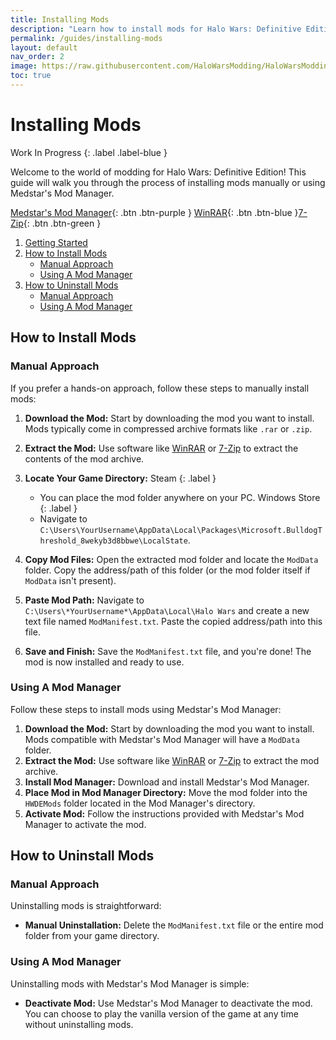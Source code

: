 ```yaml
---
title: Installing Mods
description: "Learn how to install mods for Halo Wars: Definitive Edition"
permalink: /guides/installing-mods
layout: default
nav_order: 2
image: https://raw.githubusercontent.com/HaloWarsModding/HaloWarsModding.github.io/master/resources/images/metadata/header.png
toc: true
---
```


# Installing Mods

Work In Progress
{: .label .label-blue }

Welcome to the world of modding for Halo Wars: Definitive Edition! This guide will walk you through the process of installing mods manually or using Medstar's Mod Manager.

[Medstar's Mod Manager](https://www.moddb.com/downloads/start/226029?referer=https%3A%2F%2Fwww.moddb.com%2Fmods%2Fhalo-wars-de-mod-manager%2Fdownloads){: .btn .btn-purple }
[WinRAR](https://www.win-rar.com/download.html){: .btn .btn-blue }[7-Zip](https://www.7-zip.org/download.html){: .btn .btn-green }


1. [Getting Started](#getting-started)
2. [How to Install Mods](#how-to-install-mods)
   - [Manual Approach](#manual-approach)
   - [Using A Mod Manager](#using-a-mod-manager)
3. [How to Uninstall Mods](#how-to-uninstall-mods)
   - [Manual Approach](#manual-approach-1)
   - [Using A Mod Manager](#using-a-mod-manager-1)

## How to Install Mods

### Manual Approach

If you prefer a hands-on approach, follow these steps to manually install mods:

1. **Download the Mod:** Start by downloading the mod you want to install. Mods typically come in compressed archive formats like `.rar` or `.zip`.
2. **Extract the Mod:** Use software like [WinRAR](https://www.win-rar.com/download.html) or [7-Zip](https://www.7-zip.org/download.html) to extract the contents of the mod archive.

3. **Locate Your Game Directory:**
    Steam
    {: .label }
   - You can place the mod folder anywhere on your PC.
   Windows Store
    {: .label }
   - Navigate to `C:\Users\YourUsername\AppData\Local\Packages\Microsoft.BulldogThreshold_8wekyb3d8bbwe\LocalState`.
4. **Copy Mod Files:** Open the extracted mod folder and locate the `ModData` folder. Copy the address/path of this folder (or the mod folder itself if `ModData` isn't present).
5. **Paste Mod Path:** Navigate to `C:\Users\*YourUsername*\AppData\Local\Halo Wars` and create a new text file named `ModManifest.txt`. Paste the copied address/path into this file.
6. **Save and Finish:** Save the `ModManifest.txt` file, and you're done! The mod is now installed and ready to use.

### Using A Mod Manager

Follow these steps to install mods using Medstar's Mod Manager:

1. **Download the Mod:** Start by downloading the mod you want to install. Mods compatible with Medstar's Mod Manager will have a `ModData` folder.
2. **Extract the Mod:** Use software like [WinRAR](https://www.win-rar.com/download.html) or [7-Zip](https://www.7-zip.org/download.html) to extract the mod archive.
3. **Install Mod Manager:** Download and install Medstar's Mod Manager.
4. **Place Mod in Mod Manager Directory:** Move the mod folder into the `HWDEMods` folder located in the Mod Manager's directory.
5. **Activate Mod:** Follow the instructions provided with Medstar's Mod Manager to activate the mod.

## How to Uninstall Mods

### Manual Approach

Uninstalling mods is straightforward:

- **Manual Uninstallation:** Delete the `ModManifest.txt` file or the entire mod folder from your game directory.

### Using A Mod Manager

Uninstalling mods with Medstar's Mod Manager is simple:

- **Deactivate Mod:** Use Medstar's Mod Manager to deactivate the mod. You can choose to play the vanilla version of the game at any time without uninstalling mods.
